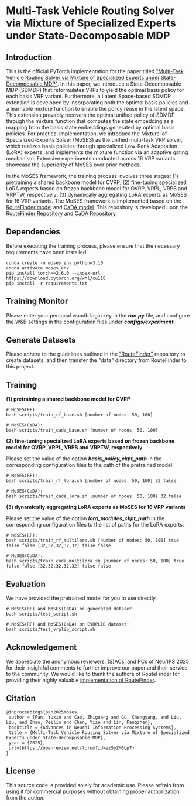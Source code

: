 # Multi-Task Vehicle Routing Solver via Mixture of Specialized Experts under State-Decomposable MDP

## Introduction
This is the official PyTorch implementation for the paper titled ["Multi-Task Vehicle Routing Solver via Mixture of Specialized Experts under State-Decomposable MDP"](https://arxiv.org/abs/2510.21453).
In this paper, we introduce a State-Decomposable MDP (SDMDP) that reformulates VRPs to yield the optimal basis policy for each basis VRP variant. 
Furthermore, a Latent Space-based SDMDP extension is developed by incorporating both the optimal basis policies and a learnable mixture function to enable the policy reuse in the latent space. 
This extension provably recovers the optimal unified policy of SDMDP through the mixture function that computes the state embedding as a mapping from the basis state embeddings generated by optimal basis policies. 
For practical implementation, we introduce the Mixture-of-Specialized-Experts Solver (MoSES) as the unified multi-task VRP solver, which realizes basis policies through specialized Low-Rank Adaptation (LoRA) experts, 
and implements the mixture function via an adaptive gating mechanism. Extensive experiments conducted across 16 VRP variants showcase the superiority of MoSES over prior methods.


In the MoSES framework, the training process involves three stages: 
(1) pretraining a shared backbone model for CVRP;
(2) fine-tuning specialized LoRA experts based on frozen backbone model for OVRP, VRPL, VRPB and VRPTW, respectively; 
(3) dynamically aggregating LoRA experts as MoSES for 16 VRP variants.
The MoSES framework is implemented based on the [RouteFinder model](https://arxiv.org/pdf/2406.15007) and [CaDA model](https://arxiv.org/pdf/2412.00346).
This repository is developed upon the [RouteFinder Repository](https://github.com/ai4co/routefinder) and [CaDA Repository](https://github.com/panyxy/cada_code).

## Dependencies

Before executing the training process, please ensure that the necessary requirements have been installed.
```
conda create -n moses_env python=3.10
conda activate moses_env
pip install torch==2.6.0 --index-url https://download.pytorch.org/whl/cu118
pip install -r requirements.txt
```

## Training Monitor
Please enter your personal wandb login key in the ***run.py*** file, and configure the W&B settings in the configuration files under ***configs/experiment***.


## Generate Datasets
Please adhere to the guidelines outlined in the ["RouteFinder"](https://github.com/ai4co/routefinder) repository to create datasets, and then transfer the "data" directory from RouteFinder to this project.


## Training
**(1) pretraining a shared backbone model for CVRP**
```
# MoSES(RF):
bash scripts/train_rf_base.sh [number of nodes: 50, 100]

# MoSES(CaDA):
bash scripts/train_cada_base.sh [number of nodes: 50, 100]
```

**(2) fine-tuning specialized LoRA experts based on frozen backbone model for OVRP, VRPL, VRPB and VRPTW, respectively**

Please set the value of the option ***basis_policy_ckpt_path*** in the corresponding configuration files to the path of the pretrained model.
```
# MoSES(RF):
bash scripts/train_rf_lora.sh [number of nodes: 50, 100] 32 false

# MoSES(CaDA):
bash scripts/train_cada_lora.sh [number of nodes: 50, 100] 32 false
```

**(3) dynamically aggregating LoRA experts as MoSES for 16 VRP variants**

Please set the value of the option ***lora_modules_ckpt_path*** in the corresponding configuration files to the list of paths for the LoRA experts.
```
# MoSES(RF):
bash scripts/train_rf_multilora.sh [number of nodes: 50, 100] true false false [32,32,32,32,32] false false

# MoSES(CaDA):
bash scripts/train_cada_multilora.sh [number of nodes: 50, 100] true false false [32,32,32,32,32] false false
```

## Evaluation
We have provided the pretrained model for you to use directly.

```
# MoSES(RF) and MoSES(CaDA) on generated dataset:
bash scripts/test_script.sh

# MoSES(RF) and MoSES(CaDA) on CVRPLIB dataset:
bash scripts/test_vrplib_script.sh
```



## Acknowledgement
We appreciate the anonymous reviewers, (S)ACs, and PCs of NeurIPS 2025 for their insightful
comments to further improve our paper and their service to the community.
We would like to thank the authors of RouteFinder for providing their highly valuable [implementation of RouteFinder](https://github.com/ai4co/routefinder).


## Citation

```
@inproceedings{pan2025moses,
 author = {Pan, Yuxin and Cao, Zhiguang and Gu, Chengyang, and Liu, Liu, and Zhao, Peilin and Chen, Yize and Lin, Fangzhen},
 booktitle = {Advances in Neural Information Processing Systems},
 title = {Multi-Task Vehicle Routing Solver via Mixture of Specialized Experts under State-Decomposable MDP},
 year = {2025},
 url={https://openreview.net/forum?id=ezSyZM6Lp7}
}
```

## License
This source code is provided solely for academic use. 
Please refrain from using it for commercial purposes without obtaining proper authorization from the author.

